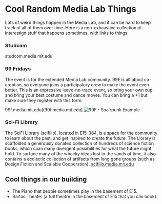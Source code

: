 # Cool Random Media Lab Things

Lots of weird things happen in the Media Lab, and it can be hard to keep track of all of them over time. 
Here is a non-exhaustive collection of interestign stuff that happens sometimes, with links to things.

### Studcom

studcom.media.mit.edu


### 99 Fridays
The event is for the extended Media Lab community.  99F is all about co-creation, so everyone joins a participatory crew to make the event even better. This is an expressive leave-no-trace event, so bring your own cup and bring your best costume and dance moves.  You can bring a +1 but make sure they register with this form.

99f.media.mit.edu](99f.media.mit.edu)
![99F - Soalrpunk Example](https://user-images.githubusercontent.com/32489862/190001946-db513871-667a-4d46-a446-4e5ef4784a1a.png)


### Sci-Fi Library
The SciFi Library (scifilib), located in E15-384, is a space for the community to learn about the past, and get inspired to create the future. The Library is scaffolded a generously donated collection of hundreds of science fiction books, which span many divergent possibilities for what the future might hold. To surface many of the whacky ideas lost to the sands of time, it also contains a ecclectic collection of artifacts from long gone groups (such as Design Fiction and Scalable Cooperation). 
[scifilib.media.mit.edu](scifilib.media.mit.edu)



## Cool things in our building
* The Piano that people sometimes play in the basement of E15.
* Bartos Theater (a full theatre in the basement of E15 that you can book).
